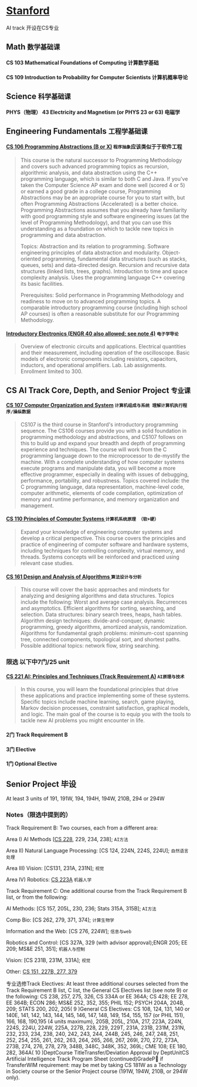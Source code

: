 # [Stanford](https://cs.stanford.edu/degrees/undergrad/ProgramSheets/CS_AI_1819PS.pdf)

AI track 开设在CS专业

## Math ``数学基础课``

#### CS 103 Mathematical Foundations of Computing  计算数学基础

#### CS 109 Introduction to Probability for Computer Scientists 计算机概率导论

## Science ``科学基础课``

#### PHYS（物理） 43 Electricity and Magnetism (or PHYS 23 or 63) 电磁学

## Engineering Fundamentals ``工程学基础课``

#### [CS 106 Programming Abstractions (B or X)](https://see.stanford.edu/Course/CS106B)  ``程序抽象``应该类似于于软件工程

>  This course is the natural successor to Programming Methodology and  covers such advanced programming topics as recursion, algorithmic  analysis, and data abstraction using the C++ programming language, which  is similar to both C and Java. If you've taken the Computer Science AP  exam and done well (scored 4 or 5) or earned a good grade in a college  course, Programming Abstractions may be an appropriate course for you to  start with, but often Programming Abstractions (Accelerated) is a  better choice. Programming Abstractions assumes that you already have  familiarity with good programming style and software engineering issues  (at the level of Programming Methodology), and that you can use this  understanding as a foundation on which to tackle new topics in  programming and data abstraction. 
>
> Topics: Abstraction and its relation to programming. Software  engineering principles of data abstraction and modularity.  Object-oriented programming, fundamental data structures (such as  stacks, queues, sets) and data-directed design. Recursion and recursive  data structures (linked lists, trees, graphs). Introduction to time and  space complexity analysis. Uses the programming language C++ covering  its basic facilities.
>
>  Prerequisites: Solid performance in Programming Methodology and  readiness to move on to advanced programming topics. A comparable  introductory programming course (including high school AP courses) is  often a reasonable substitute for our Programming Methodology.   

 

#### [Introductory Electronics (ENGR 40 also allowed; see note 4)](https://summer.stanford.edu/courses/engr-40a-introductory-electronics) ``电子学导论``

> Overview of electronic circuits and applications. Electrical quantities 
> and their measurement, including operation of the oscilloscope. Basic 
> models of electronic components including resistors, capacitors, 
> inductors, and operational amplifiers. Lab. Lab assignments. Enrollment 
> limited to 300.

   ## CS AI Track Core, Depth, and Senior Project ``专业课``

#### [CS 107 Computer Organization and System](http://web.stanford.edu/class/cs107/) ``计算机组成与系统 理解计算机执行程序/操纵数据``

> CS107 is the third course in Stanford's introductory programming  sequence. The CS106 courses provide you with a solid foundation in  programming methodology and abstractions, and CS107 follows on this to  build up and expand your breadth and depth of programming experience and  techniques. The course will work from the C programming language down  to the microprocessor to de-mystify the machine. With a complete  understanding of how computer systems execute programs and manipulate  data, you will become a more effective programmer, especially in dealing  with issues of debugging, performance, portability, and robustness.   Topics covered include: the C programming language, data representation,  machine-level code, computer arithmetic, elements of code compilation,  optimization of memory and runtime performance, and memory organization  and management. 
>
> 

#### [CS 110 Principles of Computer Systems ](http://scpd.stanford.edu/search/publicCourseSearchDetails.do?method=load&courseId=11716) ``计算机系统原理 （软+硬）``

>Expand your knowledge of engineering computer systems and develop a 
>critical perspective. This course covers the principles and practice of 
>engineering of computer software and hardware systems, including 
>techniques for controlling complexity, virtual memory, and threads. 
>Systems concepts will be reinforced and practiced using relevant case 
>studies.

#### [CS 161 Design and Analysis of Algorithms ](https://web.stanford.edu/class/archive/cs/cs161/cs161.1138/) ``算法设计与分析``

> This course will cover the basic approaches and mindsets for analyzing 
> and designing algorithms and data structures. Topics include the 
> following: Worst and average case analysis. Recurrences and asymptotics.
> Efficient algorithms for sorting, searching, and selection. Data 
> structures: binary search trees, heaps, hash tables. Algorithm design 
> techniques: divide-and-conquer, dynamic programming, greedy algorithms, 
> amortized analysis, randomization. Algorithms for fundamental graph 
> problems: minimum-cost spanning tree, connected components, topological 
> sort, and shortest paths. Possible additional topics: network flow, 
> string searching.

### 限选 以下中7门/25 unit

#### [CS 221 AI: Principles and Techniques (Track Requirement  A)](http://web.stanford.edu/class/cs221/)  ``AI原理与技术``

> In this course, you will learn the foundational principles that drive these applications and practice implementing some of these systems.  Specific topics include machine learning, search, game playing, Markov decision processes, constraint satisfaction, graphical models, and logic. The main goal of the course is to equip you with the tools to tackle new AI problems you might encounter in life.

#### 2门 Track Requirement B 

#### 3门 Elective

#### 1门 Optional Elective 

## Senior Project 毕设

At least 3 units of 191, 191W, 194, 194H, 194W,  210B, 294 or 294W

### Notes（限选中提到的）

Track Requirement B: Two courses, each from a different area:

Area I) AI Methods [[CS 228](https://cs.stanford.edu/~ermon/cs228/index.html), 229, 234, 238];  ``AI方法``

Area II) Natural Language Processing: [CS 124, 224N, 224S, 224U]; ``自然语言处理``

Area III) Vision: [CS131, 231A, 231N]; ``视觉``

Area IV) Robotics: [CS 223A]( 7 ) ``机器人学``



Track Requirement C: One additional course from the Track Requirement B list, or from the following: 

AI Methods: [CS 157, 205L, 230, 236; Stats 315A, 315B];  ``AI方法``

Comp Bio: [CS 262, 279, 371, 374];  ``计算生物学``

Information and the Web: [CS 276, 224W]; ``信息与web``

Robotics and Control: [CS 327A, 329 (with advisor approval);ENGR 205; EE 209; MS&E 251, 351];   ``机器人与控制``

Vision: [CS 231B, 231M, 331A]; ``视觉``

Other: [CS 151, 227B, 277, 379]( 8 )

专业选修Track Electives: At least three additional courses selected from the Track Requirement B list, C list, the General CS Electives list (see note 9) or the following: CS 238, 257, 275, 326, CS 334A or EE 364A; CS 428; EE 278, EE 364B; ECON 286; MS&E 252, 352, 355; PHIL 152; PSYCH 204A, 204B, 209; STATS 200, 202, 205( 9 )General CS Electives: CS 108, 124, 131, 140 or 140E, 141, 142, 143, 144, 145, 146, 147, 148, 149, 154, 155, 157 (or PHIL 151), 166, 168, 190,195 (4 units maximum), 205B, 205L, 210A, 217, 223A, 224N, 224S, 224U, 224W, 225A, 227B, 228, 229, 229T, 231A, 231B, 231M, 231N, 232, 233, 234, 238, 240, 242, 243, 244, 244B, 245, 246, 247, 248, 251, 252, 254, 255, 261, 262, 263, 264, 265, 266, 267, 269I, 270, 272, 273A, 273B, 274, 276, 278, 279, 348B, 348C, 348K, 352, 369L; CME 108; EE 180, 282, 364A( 10 )DeptCourse    TitleTransfer/Deviation Approval by DeptUnitCS Artificial Intelligence Track Program Sheet (continued)GradeP if TransferWIM requirement: may be met by taking CS 181W as a Technology in Society course or the Senior Project course (191W, 194W, 210B, or 294W only).
